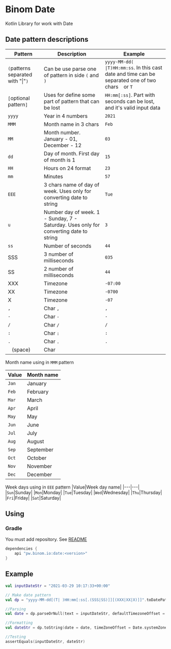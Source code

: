 # Binom Date

Kotlin Library for work with Date

## Date pattern descriptions
|Pattern|Description|Example|
|----|---|-----|
|`(`patterns separated with "\|"`)`|Can be use parse one of pattern in side `(` and `)`|`yyyy-MM-dd( \|T)HH:mm:ss`. In this cast date and time can be separated one of two chars ` ` or `T`|
|`[`optional pattern`]`|Uses for define some part of pattern that can be lost|`HH:mm[:ss]`. Part with seconds can be lost, and it's valid input data|
|`yyyy`|Year in 4 numbers|`2021`|
|`MMM`|Month name in 3 chars|`Feb`|
|`MM`|Month number. January - 01, December - 12|`03`|
|`dd`|Day of month. First day of month is 1|`15`|
|`HH`|Hours on 24 format|`23`|
|`mm`|Minutes|`57`|
|`EEE`|3 chars name of day of week. Uses only for converting date to string|`Tue`|
|`u`|Number day of week. 1 - Sunday, 7 - Saturday. Uses only for converting date to string|`3`|
|`ss`|Number of seconds|`44`|
|SSS|3 number of milliseconds|`035`|
|SS|2 number of milliseconds|`44`|
|XXX|Timezone|`-07:00`|
|XX|Timezone|`-0700`|
|X|Timezone|`-07`|
|`,`|Char `,`|`,`|
|`-`|Char `-`|`-`|
|`/`|Char `/`|`/`|
|`:`|Char `:`|`:`|
|`.`|Char `.`|`.`|
|` ` (space)|Char ` `|` `|



Month name using in `MMM` pattern

|Value|Month name|
|---|---|
|`Jan`|January|
|`Feb`|February|
|`Mar`|March|
|`Apr`|April|
|`May`|May|
|`Jun`|June|
|`Jul`|July|
|`Aug`|August|
|`Sep`|September|
|`Oct`|October|
|`Nov`|November|
|`Dec`|December|

Week days using in `EEE` pattern
|Value|Week day name|
|---|---|
|`Sun`|Sunday|
|`Mon`|Monday|
|`Tue`|Tuesday|
|`Wed`|Wednesday|
|`Thu`|Thursday|
|`Fri`|Friday|
|`Sat`|Saturday|

## Using

### Gradle

You must add repository. See [README](../README.md)

```groovy
dependencies {
    api "pw.binom.io:date:<version>"
}
```

## Example

```kotlin
val inputDateStr = "2021-03-29 10:17:33+00:00"

// Make date pattern
val dp = "yyyy-MM-dd[(T| )HH:mm[:ss[.(SSS|SS)]][(XXX|XX|X)]]".toDatePattern()

//Parsing
val date = dp.parseOrNull(text = inputDateStr, defaultTimezoneOffset = Date.systemZoneOffset)

//Formatting
val dateStr = dp.toString(date = date, timeZoneOffset = Date.systemZoneOffset)

//Testing
assertEquals(inputDateStr, dateStr)
```